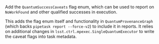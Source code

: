 Add the `QuantumSuccessCaveats` flag enum, which can be used to report on `NoWorkFound` and other qualified successes in execution.

This adds the flag enum itself and functionality in `QuantumProvenanceGraph` (which backs `pipetask report --force-v2`) to include it in reports.
It relies on additional changes in `lsst.ctrl.mpexec.SingleQuantumExecutor` to write the caveat flags into task metadata.
